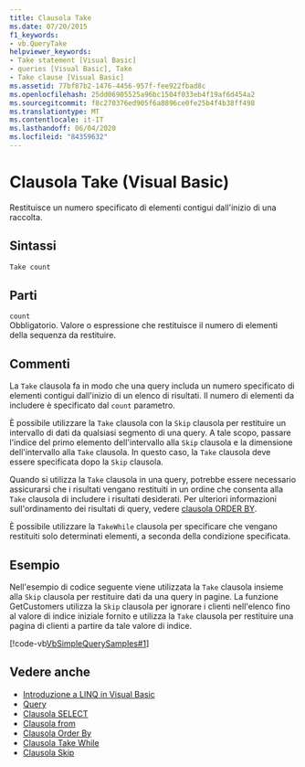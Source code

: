 ```yaml
---
title: Clausola Take
ms.date: 07/20/2015
f1_keywords:
- vb.QueryTake
helpviewer_keywords:
- Take statement [Visual Basic]
- queries [Visual Basic], Take
- Take clause [Visual Basic]
ms.assetid: 77bf87b2-1476-4456-957f-fee922fbad8c
ms.openlocfilehash: 25dd06905525a96bc1504f033eb4f19af6d454a2
ms.sourcegitcommit: f8c270376ed905f6a8896ce0fe25b4f4b38ff498
ms.translationtype: MT
ms.contentlocale: it-IT
ms.lasthandoff: 06/04/2020
ms.locfileid: "84359632"
---
```

# <a name="take-clause-visual-basic"></a>Clausola Take (Visual Basic)
Restituisce un numero specificato di elementi contigui dall'inizio di una raccolta.  
  
## <a name="syntax"></a>Sintassi  
  
```vb  
Take count  
```  
  
## <a name="parts"></a>Parti  
 `count`  
 Obbligatorio. Valore o espressione che restituisce il numero di elementi della sequenza da restituire.  
  
## <a name="remarks"></a>Commenti  
 La `Take` clausola fa in modo che una query includa un numero specificato di elementi contigui dall'inizio di un elenco di risultati. Il numero di elementi da includere è specificato dal `count` parametro.  
  
 È possibile utilizzare la `Take` clausola con la `Skip` clausola per restituire un intervallo di dati da qualsiasi segmento di una query. A tale scopo, passare l'indice del primo elemento dell'intervallo alla `Skip` clausola e la dimensione dell'intervallo alla `Take` clausola. In questo caso, la `Take` clausola deve essere specificata dopo la `Skip` clausola.  
  
 Quando si utilizza la `Take` clausola in una query, potrebbe essere necessario assicurarsi che i risultati vengano restituiti in un ordine che consenta alla `Take` clausola di includere i risultati desiderati. Per ulteriori informazioni sull'ordinamento dei risultati di query, vedere [clausola ORDER BY](order-by-clause.md).  
  
 È possibile utilizzare la `TakeWhile` clausola per specificare che vengano restituiti solo determinati elementi, a seconda della condizione specificata.  
  
## <a name="example"></a>Esempio  
 Nell'esempio di codice seguente viene utilizzata la `Take` clausola insieme alla `Skip` clausola per restituire dati da una query in pagine. La funzione GetCustomers utilizza la `Skip` clausola per ignorare i clienti nell'elenco fino al valore di indice iniziale fornito e utilizza la `Take` clausola per restituire una pagina di clienti a partire da tale valore di indice.  
  
 [!code-vb[VbSimpleQuerySamples#1](~/samples/snippets/visualbasic/VS_Snippets_VBCSharp/VbSimpleQuerySamples/VB/QuerySamples1.vb#1)]  
  
## <a name="see-also"></a>Vedere anche

- [Introduzione a LINQ in Visual Basic](../../programming-guide/language-features/linq/introduction-to-linq.md)
- [Query](index.md)
- [Clausola SELECT](select-clause.md)
- [Clausola from](from-clause.md)
- [Clausola Order By](order-by-clause.md)
- [Clausola Take While](take-while-clause.md)
- [Clausola Skip](skip-clause.md)

